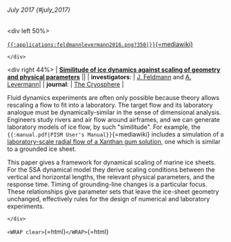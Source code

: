 ###### July 2017 {#july_2017}

\<div left 50%\>

[`{{:applications:feldmannlevermann2016.png?350|}}`{=mediawiki}](https://doi.org/10.5194/tc-10-1753-2016)

```{=html}
</div>
```
\<div right 44%\> \| **[Similitude of ice dynamics against scaling of
geometry and physical
parameters](https://doi.org/10.5194/tc-10-1753-2016)** \|\|
\| **investigators**: \| [J.
Feldmann](http://www.pik-potsdam.de/~johfeld/) and [A.
Levermann](http://www.pik-potsdam.de/~anders/)\| \|
**journal**: \| [The
Cryosphere](http://www.the-cryosphere.net/index.html) \|

Fluid dynamics experiments are often only possible because theory allows
rescaling a flow to fit into a laboratory. The target flow and its
laboratory analogue must be dynamically-similar in the sense of
dimensional analysis. Engineers study rivers and air flow around
airframes, and we can generate laboratory models of ice flow, by such
\"similitude\". For example, the
`{{:manual.pdf|PISM User's Manual}}`{=mediawiki} includes a simulation
of a [laboratory-scale radial flow of a Xanthan gum
solution](https://doi.org/10.1017/jfm.2012.545), one which is
similar to a grounded ice sheet.

This paper gives a framework for dynamical scaling of marine ice sheets.
For the SSA dynamical model they derive scaling conditions between the
vertical and horizontal lengths, the relevant physical parameters, and
the response time. Timing of grounding-line changes is a particular
focus. These relationships give parameter sets that leave the ice-sheet
geometry unchanged, effectively rules for the design of numerical and
laboratory experiments.

```{=html}
</div>
```
`<WRAP clear>`{=html}`</WRAP>`{=html}
